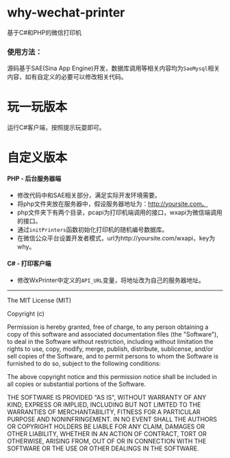 why-wechat-printer
==================
基于C#和PHP的微信打印机


### 使用方法：
源码基于SAE(Sina App Engine)开发，数据库调用等相关内容均为`SaeMysql`相关内容，如有自定义的必要可以修改相关代码。


玩一玩版本
=========
运行C#客户端，按照提示玩耍即可。



自定义版本
==========
#### PHP - 后台服务器端

- 修改代码中和SAE相关部分，满足实际开发环境需要。
- 将php文件夹放在服务器中，假设服务器地址为：http://yoursite.com。
- php文件夹下有两个目录，pcapi为打印机端调用的接口，wxapi为微信端调用的接口。
- 通过`initPrinters`函数初始化打印机的随机编号数据库。
- 在微信公众平台设置开发者模式，url为http://yoursite.com/wxapi，key为why。


#### C# - 打印客户端

- 修改WxPrinter中定义的`API_URL`变量，将地址改为自己的服务器地址。



--------------------

The MIT License (MIT)

Copyright (c) <year> <copyright holders>

Permission is hereby granted, free of charge, to any person obtaining a copy
of this software and associated documentation files (the "Software"), to deal
in the Software without restriction, including without limitation the rights
to use, copy, modify, merge, publish, distribute, sublicense, and/or sell
copies of the Software, and to permit persons to whom the Software is
furnished to do so, subject to the following conditions:

The above copyright notice and this permission notice shall be included in
all copies or substantial portions of the Software.

THE SOFTWARE IS PROVIDED "AS IS", WITHOUT WARRANTY OF ANY KIND, EXPRESS OR
IMPLIED, INCLUDING BUT NOT LIMITED TO THE WARRANTIES OF MERCHANTABILITY,
FITNESS FOR A PARTICULAR PURPOSE AND NONINFRINGEMENT. IN NO EVENT SHALL THE
AUTHORS OR COPYRIGHT HOLDERS BE LIABLE FOR ANY CLAIM, DAMAGES OR OTHER
LIABILITY, WHETHER IN AN ACTION OF CONTRACT, TORT OR OTHERWISE, ARISING FROM,
OUT OF OR IN CONNECTION WITH THE SOFTWARE OR THE USE OR OTHER DEALINGS IN
THE SOFTWARE.
